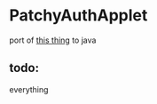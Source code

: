 #  PatchyAuthApplet
port of [this thing](https://github.com/InvoxiPlayGames/XSTSPlayground) to java
## todo:
everything